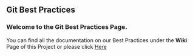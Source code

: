 ## Git Best Practices

### Welcome to the Git Best Practices Page.

You can find all the documentation on our Best Practices under the **Wiki** Page of this Project or please click [Here](https://git.smartfactory.de/wiki/bestpractices/-/wikis/home)
